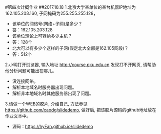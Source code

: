 #第四次计概作业
##2017.10.18
1.北京大学某单位的某台机器IP地址为162.105.203.160, 子网掩码为255.255.255.128，


- 该单位的网络号(网络+子网)是多少？
- 答：162.105.203.128
- 该单位理论上可容纳多少主机？
- 答：128个
- 北大可以有多少个这样的子网(假定北大全部是162.105网段)？
- 答：512个

2.小明打开浏览器, 输入地址 http://course.pku.edu.cn 发现打不开网页, 请帮助他分析问题可能出在哪儿。


- 没连接网络。
- 解析本地域名时服务器出现问题。
- 解析非本地域名时其他服务器出现了问题。

3.请做一个WEB的胶片, 介绍自己, 方法参见 https://github.com/caodg/slidedemo, 做好后, 把该胶片源码的github地址放在作业文本中。


- 源码：https://hyFan.github.io/slidedemo